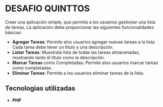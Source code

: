 # DESAFIO QUINTTOS

Crear una aplicación simple, que permita a los usuarios gestionar una lista de tareas. 
La aplicación debe proporcionar las siguientes funcionalidades básicas:
* **Agregar Tareas**: Permite alos usuarios agregar nuevas tareas a la lista. Cada tarea debe tener un título y una descripción.
* **Listar Tareas**: Muestrala lista de todas las tareas almacenadas, mostrando tanto el título como la descripción.
* **Marcar Tareas** como Completadas: Permite alos usuarios marcar tareas como completadas.
* **Eliminar Tareas**: Permite a los usuarios eliminar tareas de la lista.
## Tecnologias utilizadas

 - **PHP**

